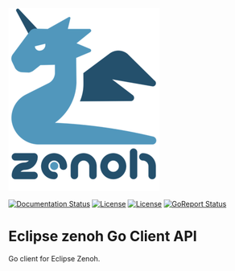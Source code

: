 ![zenoh banner](./zenoh-dragon.png)

[![Documentation Status](https://readthedocs.org/projects/zenoh-go/badge/?version=latest)](https://zenoh-go.readthedocs.io/en/latest/?badge=latest)
[![License](https://img.shields.io/badge/License-EPL%202.0-blue)](https://choosealicense.com/licenses/epl-2.0/)
[![License](https://img.shields.io/badge/License-Apache%202.0-blue.svg)](https://opensource.org/licenses/Apache-2.0)
[![GoReport Status](https://goreportcard.com/badge/github.com/eclipse-zenoh/zenoh-go)](https://goreportcard.com/report/github.com/eclipse-zenoh/zenoh-go)

# Eclipse zenoh Go Client API
Go client for Eclipse Zenoh.
